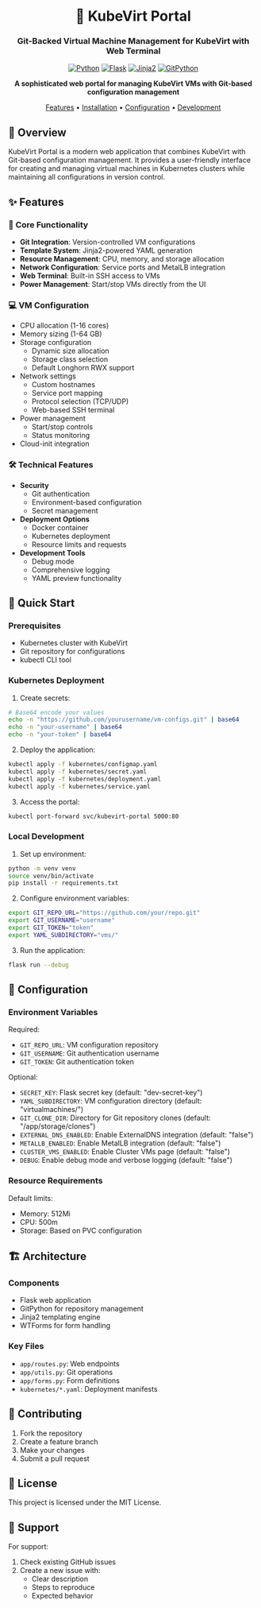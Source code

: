 <div align="center">

# 🚀 KubeVirt Portal

### Git-Backed Virtual Machine Management for KubeVirt with Web Terminal

[![Python](https://img.shields.io/badge/python-v3.9+-blue.svg)](https://www.python.org/)
[![Flask](https://img.shields.io/badge/flask-v2.3.3-green.svg)](https://flask.palletsprojects.com/)
[![Jinja2](https://img.shields.io/badge/jinja2-v3.0.0+-red.svg)](https://jinja.palletsprojects.com/)
[![GitPython](https://img.shields.io/badge/gitpython-v3.1.40-orange.svg)](https://gitpython.readthedocs.io/)

<p align="center">
  <strong>A sophisticated web portal for managing KubeVirt VMs with Git-based configuration management</strong>
</p>

[Features](#-features) •
[Installation](#-installation) •
[Configuration](#-configuration) •
[Development](#-development)

</div>

## 🌟 Overview

KubeVirt Portal is a modern web application that combines KubeVirt with Git-based configuration management. It provides a user-friendly interface for creating and managing virtual machines in Kubernetes clusters while maintaining all configurations in version control.

## ✨ Features

### 🔧 Core Functionality
- **Git Integration**: Version-controlled VM configurations
- **Template System**: Jinja2-powered YAML generation
- **Resource Management**: CPU, memory, and storage allocation
- **Network Configuration**: Service ports and MetalLB integration
- **Web Terminal**: Built-in SSH access to VMs
- **Power Management**: Start/stop VMs directly from the UI

### 💻 VM Configuration
- CPU allocation (1-16 cores)
- Memory sizing (1-64 GB)
- Storage configuration
  - Dynamic size allocation
  - Storage class selection
  - Default Longhorn RWX support
- Network settings
  - Custom hostnames
  - Service port mapping
  - Protocol selection (TCP/UDP)
  - Web-based SSH terminal
- Power management
  - Start/stop controls
  - Status monitoring
- Cloud-init integration

### 🛠 Technical Features
- **Security**
  - Git authentication
  - Environment-based configuration
  - Secret management
- **Deployment Options**
  - Docker container
  - Kubernetes deployment
  - Resource limits and requests
- **Development Tools**
  - Debug mode
  - Comprehensive logging
  - YAML preview functionality

## 🚀 Quick Start

### Prerequisites
- Kubernetes cluster with KubeVirt
- Git repository for configurations
- kubectl CLI tool

### Kubernetes Deployment

1. Create secrets:
```bash
# Base64 encode your values
echo -n "https://github.com/yourusername/vm-configs.git" | base64
echo -n "your-username" | base64
echo -n "your-token" | base64
```

2. Deploy the application:
```bash
kubectl apply -f kubernetes/configmap.yaml
kubectl apply -f kubernetes/secret.yaml
kubectl apply -f kubernetes/deployment.yaml
kubectl apply -f kubernetes/service.yaml
```

3. Access the portal:
```bash
kubectl port-forward svc/kubevirt-portal 5000:80
```

### Local Development

1. Set up environment:
```bash
python -m venv venv
source venv/bin/activate
pip install -r requirements.txt
```

2. Configure environment variables:
```bash
export GIT_REPO_URL="https://github.com/your/repo.git"
export GIT_USERNAME="username"
export GIT_TOKEN="token"
export YAML_SUBDIRECTORY="vms/"
```

3. Run the application:
```bash
flask run --debug
```

## 🔧 Configuration

### Environment Variables

Required:
- `GIT_REPO_URL`: VM configuration repository
- `GIT_USERNAME`: Git authentication username
- `GIT_TOKEN`: Git authentication token

Optional:
- `SECRET_KEY`: Flask secret key (default: "dev-secret-key")
- `YAML_SUBDIRECTORY`: VM configuration directory (default: "virtualmachines/")
- `GIT_CLONE_DIR`: Directory for Git repository clones (default: "/app/storage/clones")
- `EXTERNAL_DNS_ENABLED`: Enable ExternalDNS integration (default: "false")
- `METALLB_ENABLED`: Enable MetalLB integration (default: "false")
- `CLUSTER_VMS_ENABLED`: Enable Cluster VMs page (default: "false")
- `DEBUG`: Enable debug mode and verbose logging (default: "false")

### Resource Requirements

Default limits:
- Memory: 512Mi
- CPU: 500m
- Storage: Based on PVC configuration

## 🏗 Architecture

### Components
- Flask web application
- GitPython for repository management
- Jinja2 templating engine
- WTForms for form handling

### Key Files
- `app/routes.py`: Web endpoints
- `app/utils.py`: Git operations
- `app/forms.py`: Form definitions
- `kubernetes/*.yaml`: Deployment manifests

## 🤝 Contributing

1. Fork the repository
2. Create a feature branch
3. Make your changes
4. Submit a pull request

## 📝 License

This project is licensed under the MIT License.

## 💬 Support

For support:
1. Check existing GitHub issues
2. Create a new issue with:
   - Clear description
   - Steps to reproduce
   - Expected behavior
